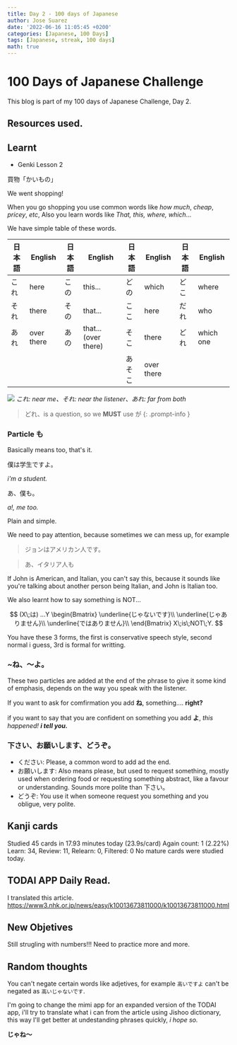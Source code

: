 ```yaml
---
title: Day 2 - 100 days of Japanese
author: Jose Suarez
date: '2022-06-16 11:05:45 +0200'
categories: [Japanese, 100 Days]
tags: [Japanese, streak, 100 days]
math: true
---
```


# 100 Days of Japanese Challenge
This blog is part of my 100 days of Japanese Challenge, Day 2.


## Resources used.


## Learnt
* Genki Lesson 2

買物「かいもの」

We went shopping!

When you go shopping you use common words like *how much*, *cheap*, *pricey*, *etc*, Also you learn words like *That, this, where, which*...

We have simple table of these words.


|  日本語 	|  English 	|  日本語 	|   English	|   日本語	|   English	|   日本語	|   English	|
|-----	|-----	|---	|---	|---	|---	|---	|---	|
| これ  |  here | この  |  this... | どの  | which  |  どこ | where  |
|  それ |  there |  その | that...  | ここ |  here |  だれ |  who |
|  あれ |  over there |  あの | that...(over there)  |  そこ | there  |  どれ | which one  |
|   |   |   |   | あそこ  | over there  |   |   |

![](https://image2.slideserve.com/3893162/slide6-l.jpg)
_これ: near me、それ: near the listener、あれ: far from both_

> どれ、is a question, so we **MUST** use が
{: .prompt-info }


### Particle も
Basically means too, that's it.

僕は学生ですよ。

_i'm a student._

あ、僕も。

_a!, me too._

Plain and simple.

We need to pay attention, because sometimes we can mess up, for example

>ジョンはアメリカン人です。

> あ、イタリア人も

If John is American, and Italian, you can't say this, because it sounds like you're talking about another person being Italian, and John is Italian too.

We also learnt how to say something is NOT...

$$ (X\;は) ...Y \begin{Bmatrix}
\underline{じゃないです}\\ 
\underline{じゃありません}\\ 
\underline{ではありません}\\
\end{Bmatrix} X\;is\;NOT\;Y.
$$

You have these 3 forms, the first is conservative speech style, second normal i guess, 3rd is formal for writting.

### ~ね、～よ。

These two particles are added at the end of the phrase to give it some kind of emphasis,  depends on the way you speak with the listener.

If you want to ask for comfirmation you add **ね**, something.... **right?**

if you want to say that you are confident on something you add **よ**, *this happened! **i tell you.***

### 下さい、お願いします、どうぞ。

* ください: Please, a common word to add ad the end. 
* お願いします: Also means please, but used to request something, mostly used when ordering food or requesting something abstract, like a favour or understanding. Sounds more polite than 下さい。
* どうぞ: You use it when someone request you something and you obligue, very polite.



## Kanji cards
Studied ⁨⁨45⁩ cards⁩ ⁨in ⁨17.93⁩ minutes⁩ today (⁨23.9⁩s/card)
Again count: 1 (2.22%)
Learn: ⁨34⁩, Review: ⁨11⁩, Relearn: ⁨0⁩, Filtered: ⁨0⁩
No mature cards were studied today.


## TODAI APP Daily Read.

I translated this article.
https://www3.nhk.or.jp/news/easy/k10013673811000/k10013673811000.html



## New Objetives

Still strugling with numbers!!! Need to practice more and more.

## Random thoughts

You can't negate certain words like adjetives, for example `高いですよ` can't be negated as `高いじゃないです`.

I'm going to change the mimi app for an expanded version of the TODAI app, i'll try to translate what i can from the article using Jishoo dictionary, this way I'll get better at undestanding phrases quickly, *i hope so.*

**じゃね～**